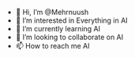 - 👋 Hi, I’m @Mehrnuush
- 👀 I’m interested in Everything in AI
- 🌱 I’m currently learning AI
- 💞️ I’m looking to collaborate on AI
- 📫 How to reach me AI

<!---
Mehrnuush/Mehrnuush is a ✨ special ✨ repository because its `README.md` (this file) appears on your GitHub profile.
You can click the Preview link to take a look at your changes.
--->

